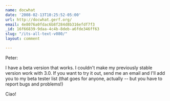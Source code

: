 ```yaml
---
name: docwhat
date: '2008-02-13T10:25:52-05:00'
url: http://docwhat.gerf.org/
email: 4e8076a0fdac6b8f284d8b316efdf7f3
_id: 16f66839-9daa-4c4b-8deb-a6fde346ff63
slug: "/its-all-text-v080/"
layout: comment

---
```


Peter:

I have a beta version that works.  I couldn't make my previously stable version work with 3.0.  If you want to try it out, send me an email and I'll add you to my beta tester list (that goes for anyone, actually -- but you have to report bugs and problems!)

Ciao!
